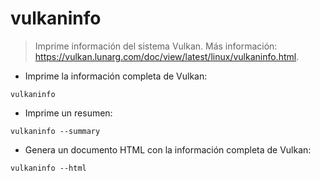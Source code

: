 # vulkaninfo

> Imprime información del sistema Vulkan.
> Más información: <https://vulkan.lunarg.com/doc/view/latest/linux/vulkaninfo.html>.

- Imprime la información completa de Vulkan:

`vulkaninfo`

- Imprime un resumen:

`vulkaninfo --summary`

- Genera un documento HTML con la información completa de Vulkan:

`vulkaninfo --html`
